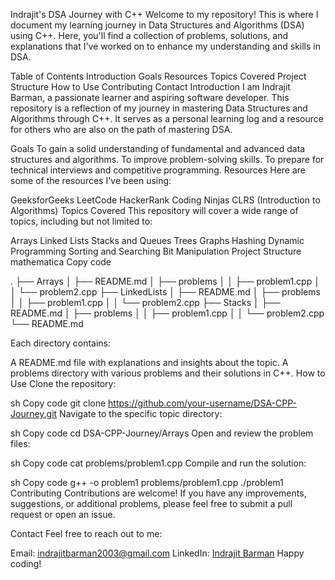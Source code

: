 Indrajit's DSA Journey with C++
Welcome to my repository! This is where I document my learning journey in Data Structures and Algorithms (DSA) using C++. Here, you'll find a collection of problems, solutions, and explanations that I've worked on to enhance my understanding and skills in DSA.

Table of Contents
Introduction
Goals
Resources
Topics Covered
Project Structure
How to Use
Contributing
Contact
Introduction
I am Indrajit Barman, a passionate learner and aspiring software developer. This repository is a reflection of my journey in mastering Data Structures and Algorithms through C++. It serves as a personal learning log and a resource for others who are also on the path of mastering DSA.

Goals
To gain a solid understanding of fundamental and advanced data structures and algorithms.
To improve problem-solving skills.
To prepare for technical interviews and competitive programming.
Resources
Here are some of the resources I've been using:

GeeksforGeeks
LeetCode
HackerRank
Coding Ninjas
CLRS (Introduction to Algorithms)
Topics Covered
This repository will cover a wide range of topics, including but not limited to:

Arrays
Linked Lists
Stacks and Queues
Trees
Graphs
Hashing
Dynamic Programming
Sorting and Searching
Bit Manipulation
Project Structure
mathematica
Copy code


.
├── Arrays
│   ├── README.md
│   ├── problems
│   │   ├── problem1.cpp
│   │   └── problem2.cpp
├── LinkedLists
│   ├── README.md
│   ├── problems
│   │   ├── problem1.cpp
│   │   └── problem2.cpp
├── Stacks
│   ├── README.md
│   ├── problems
│   │   ├── problem1.cpp
│   │   └── problem2.cpp
└── README.md




Each directory contains:

A README.md file with explanations and insights about the topic.
A problems directory with various problems and their solutions in C++.
How to Use
Clone the repository:

sh
Copy code
git clone https://github.com/your-username/DSA-CPP-Journey.git
Navigate to the specific topic directory:

sh
Copy code
cd DSA-CPP-Journey/Arrays
Open and review the problem files:

sh
Copy code
cat problems/problem1.cpp
Compile and run the solution:

sh
Copy code
g++ -o problem1 problems/problem1.cpp
./problem1
Contributing
Contributions are welcome! If you have any improvements, suggestions, or additional problems, please feel free to submit a pull request or open an issue.

Contact
Feel free to reach out to me:

Email: indrajitbarman2003@gmail.com
LinkedIn: [Indrajit Barman](https://www.linkedin.com/in/indrajit-barman-276486227/)
Happy coding!


